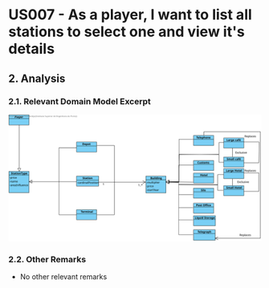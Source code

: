 # US007 - As a player, I want to list all stations to select one and view it's details

## 2. Analysis

### 2.1. Relevant Domain Model Excerpt 

![US007-DM](svg/US007-DM.svg)

### 2.2. Other Remarks

- No other relevant remarks